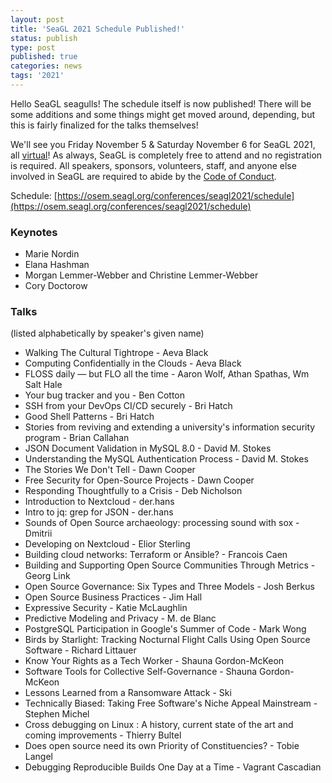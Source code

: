 ```yaml
---
layout: post
title: 'SeaGL 2021 Schedule Published!'
status: publish
type: post
published: true
categories: news
tags: '2021'
---
```


Hello SeaGL seagulls!  The schedule itself is now published!  There will be some additions and some things might get moved around, depending, but this is fairly finalized for the talks themselves!

We'll see you Friday November 5 & Saturday November 6 for SeaGL 2021, all [virtual](/news/2021/06/08/format-2021.html)!  As always, SeaGL is completely free to attend and no registration is required.  All speakers, sponsors, volunteers, staff, and anyone else involved in SeaGL are required to abide by the [Code of Conduct](/code_of_conduct.html).

Schedule: [https://osem.seagl.org/conferences/seagl2021/schedule](https://osem.seagl.org/conferences/seagl2021/schedule)

### Keynotes

* Marie Nordin
* Elana Hashman
* Morgan Lemmer-Webber and Christine Lemmer-Webber
* Cory Doctorow

### Talks
(listed alphabetically by speaker's given name)

* Walking The Cultural Tightrope - Aeva Black
* Computing Confidentially in the Clouds - Aeva Black
* FLOSS daily — but FLO all the time - Aaron Wolf, Athan Spathas, Wm Salt Hale
* Your bug tracker and you - Ben Cotton
* SSH from your DevOps CI/CD securely - Bri Hatch
* Good Shell Patterns - Bri Hatch
* Stories from reviving and extending a university's information security program - Brian Callahan
* JSON Document Validation in MySQL 8.0 - David M. Stokes
* Understanding the MySQL Authentication Process - David M. Stokes
* The Stories We Don't Tell - Dawn Cooper
* Free Security for Open-Source Projects - Dawn Cooper
* Responding Thoughtfully to a Crisis - Deb Nicholson
* Introduction to Nextcloud - der.hans
* Intro to jq: grep for JSON - der.hans
* Sounds of Open Source archaeology: processing sound with sox - Dmitrii
* Developing on Nextcloud - Elior Sterling
* Building cloud networks: Terraform or Ansible? - Francois Caen
* Building and Supporting Open Source Communities Through Metrics - Georg Link
* Open Source Governance: Six Types and Three Models - Josh Berkus
* Open Source Business Practices - Jim Hall
* Expressive Security - Katie McLaughlin
* Predictive Modeling and Privacy - M. de Blanc
* PostgreSQL Participation in Google's Summer of Code - Mark Wong
* Birds by Starlight: Tracking Nocturnal Flight Calls Using Open Source Software - Richard Littauer
* Know Your Rights as a Tech Worker - Shauna Gordon-McKeon
* Software Tools for Collective Self-Governance  - Shauna Gordon-McKeon
* Lessons Learned from a Ransomware Attack - Ski
* Technically Biased: Taking Free Software's Niche Appeal Mainstream - Stephen Michel
* Cross debugging on Linux : A history, current state of the art and coming improvements - Thierry Bultel
* Does open source need its own Priority of Constituencies? - Tobie Langel
* Debugging Reproducible Builds One Day at a Time - Vagrant Cascadian

